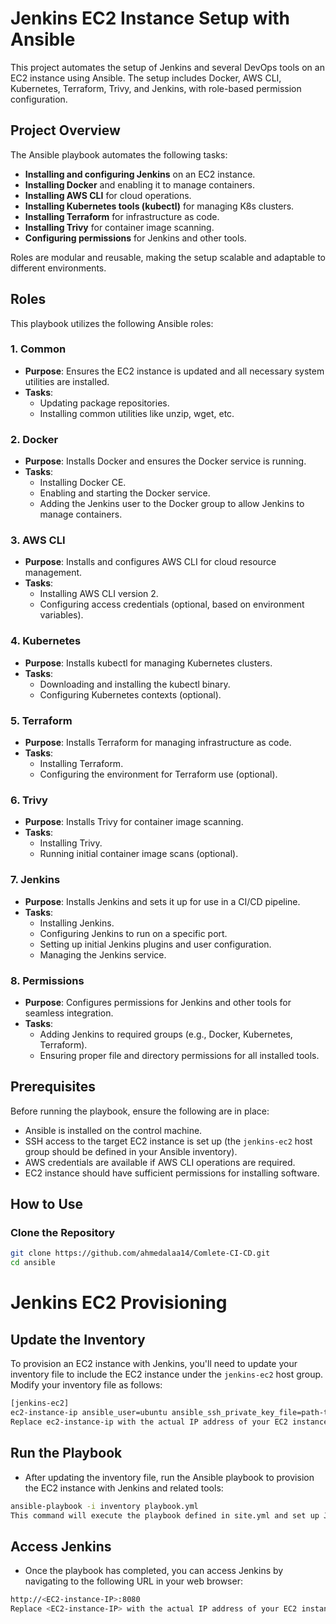# Jenkins EC2 Instance Setup with Ansible

This project automates the setup of Jenkins and several DevOps tools on an EC2 instance using Ansible. The setup includes Docker, AWS CLI, Kubernetes, Terraform, Trivy, and Jenkins, with role-based permission configuration.

## Project Overview

The Ansible playbook automates the following tasks:

- **Installing and configuring Jenkins** on an EC2 instance.
- **Installing Docker** and enabling it to manage containers.
- **Installing AWS CLI** for cloud operations.
- **Installing Kubernetes tools (kubectl)** for managing K8s clusters.
- **Installing Terraform** for infrastructure as code.
- **Installing Trivy** for container image scanning.
- **Configuring permissions** for Jenkins and other tools.

Roles are modular and reusable, making the setup scalable and adaptable to different environments.

## Roles

This playbook utilizes the following Ansible roles:

### 1. Common

- **Purpose**: Ensures the EC2 instance is updated and all necessary system utilities are installed.
- **Tasks**:
  - Updating package repositories.
  - Installing common utilities like unzip, wget, etc.

### 2. Docker

- **Purpose**: Installs Docker and ensures the Docker service is running.
- **Tasks**:
  - Installing Docker CE.
  - Enabling and starting the Docker service.
  - Adding the Jenkins user to the Docker group to allow Jenkins to manage containers.

### 3. AWS CLI

- **Purpose**: Installs and configures AWS CLI for cloud resource management.
- **Tasks**:
  - Installing AWS CLI version 2.
  - Configuring access credentials (optional, based on environment variables).

### 4. Kubernetes

- **Purpose**: Installs kubectl for managing Kubernetes clusters.
- **Tasks**:
  - Downloading and installing the kubectl binary.
  - Configuring Kubernetes contexts (optional).

### 5. Terraform

- **Purpose**: Installs Terraform for managing infrastructure as code.
- **Tasks**:
  - Installing Terraform.
  - Configuring the environment for Terraform use (optional).

### 6. Trivy

- **Purpose**: Installs Trivy for container image scanning.
- **Tasks**:
  - Installing Trivy.
  - Running initial container image scans (optional).

### 7. Jenkins

- **Purpose**: Installs Jenkins and sets it up for use in a CI/CD pipeline.
- **Tasks**:
  - Installing Jenkins.
  - Configuring Jenkins to run on a specific port.
  - Setting up initial Jenkins plugins and user configuration.
  - Managing the Jenkins service.

### 8. Permissions

- **Purpose**: Configures permissions for Jenkins and other tools for seamless integration.
- **Tasks**:
  - Adding Jenkins to required groups (e.g., Docker, Kubernetes, Terraform).
  - Ensuring proper file and directory permissions for all installed tools.

## Prerequisites

Before running the playbook, ensure the following are in place:

- Ansible is installed on the control machine.
- SSH access to the target EC2 instance is set up (the `jenkins-ec2` host group should be defined in your Ansible inventory).
- AWS credentials are available if AWS CLI operations are required.
- EC2 instance should have sufficient permissions for installing software.

## How to Use

### Clone the Repository

```bash
git clone https://github.com/ahmedalaa14/Comlete-CI-CD.git
cd ansible
```

# Jenkins EC2 Provisioning

## Update the Inventory

To provision an EC2 instance with Jenkins, you'll need to update your inventory file to include the EC2 instance under the `jenkins-ec2` host group. Modify your inventory file as follows:

```bash
[jenkins-ec2]
ec2-instance-ip ansible_user=ubuntu ansible_ssh_private_key_file=path-to-your-key.pem
Replace ec2-instance-ip with the actual IP address of your EC2 instance, and path-to-your-key.pem with the path to your SSH private key file.
```
## Run the Playbook
- After updating the inventory file, run the Ansible playbook to provision the EC2 instance with Jenkins and related tools:


```bash
ansible-playbook -i inventory playbook.yml
This command will execute the playbook defined in site.yml and set up Jenkins on the EC2 instance.
```

## Access Jenkins
- Once the playbook has completed, you can access Jenkins by navigating to the following URL in your web browser:

```bash
http://<EC2-instance-IP>:8080
Replace <EC2-instance-IP> with the actual IP address of your EC2 instance.
```
